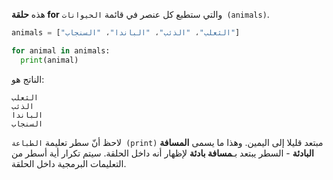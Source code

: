 هذه **حلقة for** والتي ستطبع كل عنصر في قائمة `الحيوانات (animals)`.

```python
animals = ["الثعلب"، "الذئب"، "الباندا"، "السنجاب"]

for animal in animals:
  print(animal)
```

الناتج هو:

    الثعلب
    الذئب
    الباندا
    السنجاب
    

لاحظ أنّ سطر تعليمة `الطباعة (print)` مبتعد قليلا إلى اليمين. وهذا ما يسمى **المسافة البادئة** - السطر يبتعد بـ**مسافة بادئة** لإظهار أنه داخل الحلقة. سيتم تكرار أية أسطر من التعليمات البرمجية داخل الحلقة.